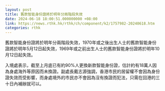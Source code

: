 ```yaml
---
layout: post
title: 舊款智能身份證將於明年分兩階段失效
date: 2024-06-18 18:00:51.000000000 +08:00
link: https://news.rthk.hk/rthk/ch/component/k2/1757982-20240618.htm
categories: rthk
---
```


舊款智能身份證將於明年分兩階段失效，1970年或之後出生人士的舊款智能身份證將於明年5月12日起失效，1969年或之前出生人士的舊款智能身份證將於明年10月12日起失效。

入境處表示，截至上月底已有約90%人更換新款智能身份證，估計約有18萬人因為身處海外等原因而未換證。副處長戴志源強調，香港市民的居留權不會因為身份證失效而受影響，而身處境外的市民亦不會因為沒有換證而犯法，只需在回港的三十日內補辦就可以。
